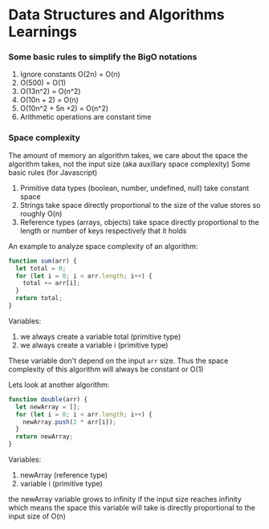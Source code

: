 # Data Structures and Algorithms Learnings

### Some basic rules to simplify the BigO notations

1. Ignore constants O(2n) = O(n)
2. O(500) = O(1)
3. O(13n^2) = O(n^2)
4. O(10n + 2) = O(n)
5. O(10n^2 + 5n +2) = O(n^2)
6. Arithmetic operations are constant time

### Space complexity

The amount of memory an algorithm takes, we care about the space the algorithm takes, not the input size (aka auxillary space complexity)
Some basic rules (for Javascript)

1. Primitive data types (boolean, number, undefined, null) take constant space
2. Strings take space directly proportional to the size of the value stores so roughly O(n)
3. Reference types (arrays, objects) take space directly proportional to the length or number of keys respectively that it holds

An example to analyze space complexity of an algorithm:

```javascript
function sum(arr) {
  let total = 0;
  for (let i = 0; i < arr.length; i++) {
    total += arr[i];
  }
  return total;
}
```

Variables:

1. we always create a variable total (primitive type)
2. we always create a variable i (primitive type)

These variable don't depend on the input `arr` size. Thus the space complexity of this algorithm will always be constant or O(1)

Lets look at another algorithm:

```javascript
function double(arr) {
  let newArray = [];
  for (let i = 0; i < arr.length; i++) {
    newArray.push(2 * arr[i]);
  }
  return newArray;
}
```

Variables:

1. newArray (reference type)
2. variable i (primitive type)

the newArray variable grows to infinity if the input size reaches infinity which means the space this variable will take is directly proportional to the input size of O(n)
